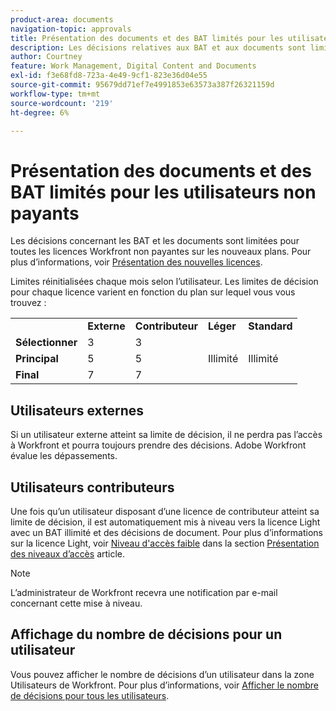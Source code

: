```yaml
---
product-area: documents
navigation-topic: approvals
title: Présentation des documents et des BAT limités pour les utilisateurs non payants 
description: Les décisions relatives aux BAT et aux documents sont limitées pour toutes les licences Workfront non payantes. Limites réinitialisées chaque mois selon l’utilisateur.
author: Courtney
feature: Work Management, Digital Content and Documents
exl-id: f3e68fd8-723a-4e49-9cf1-823e36d04e55
source-git-commit: 95679dd71ef7e4991853e63573a387f26321159d
workflow-type: tm+mt
source-wordcount: '219'
ht-degree: 6%

---
```


# Présentation des documents et des BAT limités pour les utilisateurs non payants

Les décisions concernant les BAT et les documents sont limitées pour toutes les licences Workfront non payantes sur les nouveaux plans. Pour plus d’informations, voir [Présentation des nouvelles licences](/help/quicksilver/administration-and-setup/add-users/how-access-levels-work/licenses-overview.md).

Limites réinitialisées chaque mois selon l’utilisateur. Les limites de décision pour chaque licence varient en fonction du plan sur lequel vous vous trouvez :

<table>
  <tr>
   <td> 
   </td>
   <td><strong>Externe</strong> 
   </td>
   <td><strong>Contributeur</strong> 
   </td>
   <td><strong>Léger</strong> 
   </td>
   <td><strong>Standard</strong> 
   </td>
  </tr>
  <tr>
   <td><strong>Sélectionner</strong> 
   </td>
   <td>3 
   </td>
   <td>3 
   </td>
   <td rowspan="3" >Illimité 
   </td>
   <td rowspan="3" >Illimité 
   </td>
  </tr>
  <tr>
   <td><strong>Principal</strong> 
   </td>
   <td>5 
   </td>
   <td>5 
   </td>
  </tr>
  <tr>
   <td><strong>Final</strong> 
   </td>
   <td>7 
   </td>
   <td>7 
   </td>
  </tr>
</table>

## Utilisateurs externes

Si un utilisateur externe atteint sa limite de décision, il ne perdra pas l’accès à Workfront et pourra toujours prendre des décisions. Adobe Workfront évalue les dépassements.

## Utilisateurs contributeurs

Une fois qu’un utilisateur disposant d’une licence de contributeur atteint sa limite de décision, il est automatiquement mis à niveau vers la licence Light avec un BAT illimité et des décisions de document. Pour plus d’informations sur la licence Light, voir [Niveau d&#39;accès faible](/help/quicksilver/administration-and-setup/add-users/how-access-levels-work/access-level-overview.md) dans la section [Présentation des niveaux d’accès](/help/quicksilver/administration-and-setup/add-users/how-access-levels-work/access-level-overview.md) article.

>[!NOTE]
>
>L’administrateur de Workfront recevra une notification par e-mail concernant cette mise à niveau.


## Affichage du nombre de décisions pour un utilisateur

Vous pouvez afficher le nombre de décisions d’un utilisateur dans la zone Utilisateurs de Workfront. Pour plus d’informations, voir [Afficher le nombre de décisions pour tous les utilisateurs](/help/quicksilver/review-and-approve-work/tips-tricks-troubleshooting-approvals/view-number-of-decisions-for-users.md).
